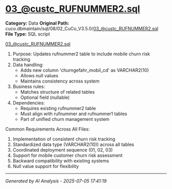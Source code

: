 # 03_@custc_RUFNUMMER2.sql

**Category:** Data
**Original Path:** cuco.dbmaintain/sql/08/02_CuCo_V3.5.0/03_@custc_RUFNUMMER2.sql
**File Type:** SQL script

03_@custc_RUFNUMMER2.sql
1. Purpose: Updates rufnummer2 table to include mobile churn risk tracking
2. Data handling:
   - Adds new column 'churngefahr_mobil_cd' as VARCHAR2(10)
   - Allows null values
   - Maintains consistency across system
3. Business rules:
   - Matches structure of related tables
   - Optional field (nullable)
4. Dependencies:
   - Requires existing rufnummer2 table
   - Must align with rufnummer and rufnummer1 tables
   - Part of unified churn management system

Common Requirements Across All Files:
1. Implementation of consistent churn risk tracking
2. Standardized data type (VARCHAR2(10)) across all tables
3. Coordinated deployment sequence (01, 02, 03)
4. Support for mobile customer churn risk assessment
5. Backward compatibility with existing systems
6. Null value support for flexibility

---
*Generated by AI Analysis - 2025-07-05 17:41:19*
